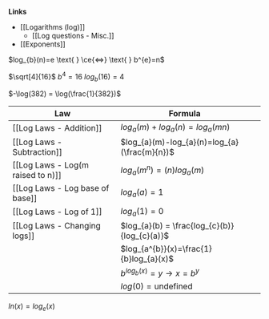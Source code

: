 **Links**
- [[Logarithms (log)]] 
	- [[Log questions - Misc.]] 
- [[Exponents]] 

$log_{b}(n)=e \text{ } \ce{<=>} \text{ } b^{e}=n$

$\sqrt[4]{16}$
$b^{4} = 16$
$log_{b}(16)=4$

$-\log(382) = \log(\frac{1}{382})$

| Law                               | Formula                                      |     |
| --------------------------------- | -------------------------------------------- | --- |
| [[Log Laws - Addition]]           | $log_{a}(m)+log_{a}(n)=log_{a}(mn)$          |     |
| [[Log Laws - Subtraction]]        | $log_{a}(m)-log_{a}(n)=log_{a}(\frac{m}{n})$ |     |
| [[Log Laws - Log(m raised to n)]] | $log_{a}(m^{n})=(n)log_{a}(m)$               |     |
| [[Log Laws - Log base of base]]   | $log_{a}(a)=1$                               |     |
| [[Log Laws - Log of 1]]           | $log_{a}(1)=0$                               |     |
| [[Log Laws - Changing logs]]      | $log_{a}(b) = \frac{log_{c}(b)}{log_{c}(a)}$ |     |
|                                   | $log_{a^{b}}(x)=\frac{1}{b}log_{a}(x)$       |     |
|                                   | $b^{log_{b}(x)}=y \rightarrow x=b^{y}$       |     |
|                                   | $log(0) = \text{undefined}$                  |     |

$ln(x) = log_{e}(x)$
